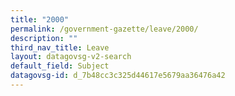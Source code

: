 ```yaml
---
title: "2000"
permalink: /government-gazette/leave/2000/
description: ""
third_nav_title: Leave
layout: datagovsg-v2-search
default_field: Subject
datagovsg-id: d_7b48cc3c325d44617e5679aa36476a42
---
```

